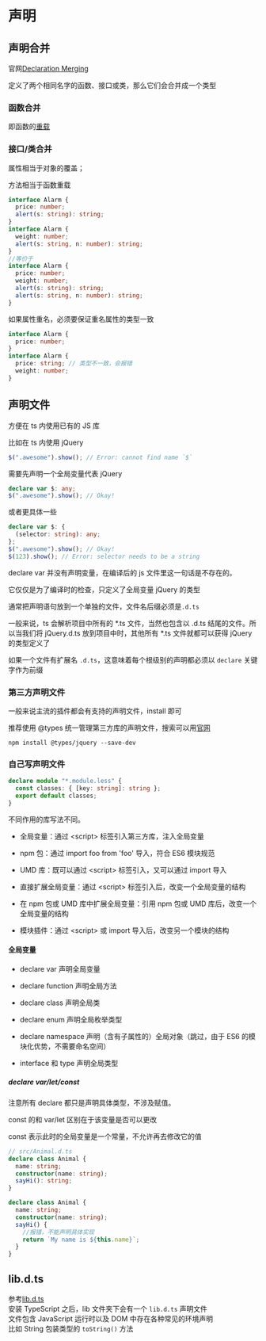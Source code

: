 # 声明

## 声明合并

官网[Declaration Merging](https://www.typescriptlang.org/docs/handbook/declaration-merging.html)

定义了两个相同名字的函数、接口或类，那么它们会合并成一个类型

### 函数合并

即函数的[重载](./03_interface.md#重载)

### 接口/类合并

属性相当于对象的覆盖；

方法相当于函数重载

```ts
interface Alarm {
  price: number;
  alert(s: string): string;
}
interface Alarm {
  weight: number;
  alert(s: string, n: number): string;
}
//等价于
interface Alarm {
  price: number;
  weight: number;
  alert(s: string): string;
  alert(s: string, n: number): string;
}
```

如果属性重名，必须要保证重名属性的类型一致

```ts
interface Alarm {
  price: number;
}
interface Alarm {
  price: string; // 类型不一致，会报错
  weight: number;
}
```

## 声明文件

方便在 ts 内使用已有的 JS 库

比如在 ts 内使用 jQuery

```js
$(".awesome").show(); // Error: cannot find name `$`
```

需要先声明一个全局变量代表 jQuery

```ts
declare var $: any;
$(".awesome").show(); // Okay!
```

或者更具体一些

```ts
declare var $: {
  (selector: string): any;
};
$(".awesome").show(); // Okay!
$(123).show(); // Error: selector needs to be a string
```

declare var 并没有声明变量，在编译后的 js 文件里这一句话是不存在的。

它仅仅是为了编译时的检查，只定义了全局变量 jQuery 的类型

通常把声明语句放到一个单独的文件，文件名后缀必须是`.d.ts`

一般来说，ts 会解析项目中所有的 \*.ts 文件，当然也包含以 .d.ts
结尾的文件。所以当我们将 jQuery.d.ts 放到项目中时，其他所有 \*.ts
文件就都可以获得 jQuery 的类型定义了

如果一个文件有扩展名 `.d.ts`，这意味着每个根级别的声明都必须以 `declare` 关键字作为前缀

### 第三方声明文件

一般来说主流的插件都会有支持的声明文件，install 即可

推荐使用 \@types
统一管理第三方库的声明文件，搜索可以用[官网](https://microsoft.github.io/TypeSearch/)

`npm install @types/jquery --save-dev`

### 自己写声明文件

```ts
declare module "*.module.less" {
  const classes: { [key: string]: string };
  export default classes;
}
```

不同作用的库写法不同。

- 全局变量：通过 \<script\> 标签引入第三方库，注入全局变量

- npm 包：通过 import foo from 'foo' 导入，符合 ES6 模块规范

- UMD 库：既可以通过 \<script\> 标签引入，又可以通过 import 导入

- 直接扩展全局变量：通过 \<script\> 标签引入后，改变一个全局变量的结构

- 在 npm 包或 UMD 库中扩展全局变量：引用 npm 包或 UMD
  库后，改变一个全局变量的结构

- 模块插件：通过 \<script\> 或 import 导入后，改变另一个模块的结构

#### 全局变量

- declare var 声明全局变量

- declare function 声明全局方法

- declare class 声明全局类

- declare enum 声明全局枚举类型

- declare namespace
  声明（含有子属性的）全局对象（跳过，由于 ES6 的模块化优势，不需要命名空间）

- interface 和 type 声明全局类型

##### declare var/let/const

注意所有 declare 都只是声明具体类型，不涉及赋值。

const 的和 var/let 区别在于该变量是否可以更改

const 表示此时的全局变量是一个常量，不允许再去修改它的值

```ts
// src/Animal.d.ts
declare class Animal {
  name: string;
  constructor(name: string);
  sayHi(): string;
}

declare class Animal {
  name: string;
  constructor(name: string);
  sayHi() {
    //报错，不能声明具体实现
    return `My name is ${this.name}`;
  }
}
```

## lib.d.ts

参考[lib.d.ts](https://basarat.gitbook.io/typescript/type-system/lib.d.ts)  
安装 TypeScript 之后，lib 文件夹下会有一个 `lib.d.ts` 声明文件  
文件包含 JavaScript 运行时以及 DOM 中存在各种常见的环境声明  
比如 String 包装类型的 `toString()` 方法
